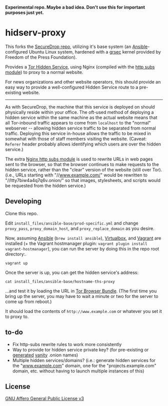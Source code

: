 **Experimental repo. Maybe a bad idea. Don't use this for important purposes just yet.**

# hidserv-proxy

This forks the [SecureDrop repo](https://github.com/freedomofpress/securedrop/), utilizing it's base system (an [Ansible](http://www.ansible.com/home)-configured Ubuntu Linux system, hardened with a [grsec](https://grsecurity.net/) kernel provided by Freedom of the Press Foundation).

Provides a [Tor Hidden Service](https://www.torproject.org/docs/hidden-services.html.en), using Nginx (compiled with the [http subs module](http://wiki.nginx.org/HttpSubsModule)) to proxy to a normal website.

For news organizations and other website operators, this should provide an easy way to provide a well-configured Hidden Service route to a pre-existing website.

---

As with SecureDrop, the machine that this service is deployed on should physically reside within your office. The oft-used method of deploying a hidden service within the same machine as the actual website means that all Tor-inbound traffic appears to come from `localhost` to the "normal" webserver -- allowing hidden service traffic to be separated from normal traffic. Deploying this service in-house allows the traffic to be mixed in somewhat with those of staff members visiting the website. (Caveat: `Referer` header probably allows identifying which users are over the hidden service.)

The extra [Nginx http subs module](http://wiki.nginx.org/HttpSubsModule) is used to rewrite URLs in web pages sent to the browser, so that the browser continues to make requests to the hidden service, rather than the "clear" version of the website (still over Tor). (i.e., URLs starting with "//www.example.com/" would be rewritten to "//ltty7biw4a4q7q6v.onion/" so that images, stylesheets, and scripts would be requested from the hidden service.)

## Developing

Clone this repo.

Edit `install_files/ansible-base/prod-specific.yml` and change `proxy_pass`, `proxy_domain_host`, and `proxy_replace_domain` as you desire.

Now, assuming [Ansible](http://www.ansible.com/home) (`brew install ansible`), [Virtualbox](https://www.virtualbox.org/wiki/Downloads), and [Vagrant](https://www.vagrantup.com/) are installed (+ the Vagrant hostmanager plugin: `vagrant plugin install vagrant-hostmanager`), you can run the server by doing this in the repo root directory:.

```
vagrant up
```

Once the server is up, you can get the hidden service's address:

```
cat install_files/ansible-base/hostname-ths-proxy
```
...and test it by loading the URL in [Tor Browser Bundle](https://www.torproject.org/download/download-easy.html.en). (The first time you bring up the server, you may have to wait a minute or two for the server to come up from reboot.)

It should load the contents of `http://www.example.com` or whatever you set it to proxy to.

## to-do

* Fix http-subs rewrite rules to work more consistently
* Way to provide tor hidden service private key? (for pre-existing or [generated](https://github.com/Freaken/Shallot) [vanity](https://github.com/lachesis/scallion) .onion names)
* Multiple hidden services/domains? (i.e.: generate hidden services for the "www.example.com" domain, one for the "projects.example.com" domain, etc. without having to launch multiple instances of this)

## License

[GNU Affero General Public License v3](/LICENSE)
